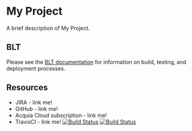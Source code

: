 # My Project

A brief description of My Project.

## BLT

Please see the [BLT documentation](http://blt.readthedocs.io/en/latest/) for information on build, testing, and deployment processes.

## Resources

* JIRA - link me!
* GitHub - link me!
* Acquia Cloud subscription - link me!
* TravisCI - link me!
[![Build Status](https://travis-ci.org/acquia-pso/blted8.svg?branch=8.x)](https://travis-ci.org/acquia-pso/blted8)
[![Build Status](https://travis-ci.org/acquia-pso/blted8.svg?branch=8.x)](https://travis-ci.org/acquia-pso/blted8)
